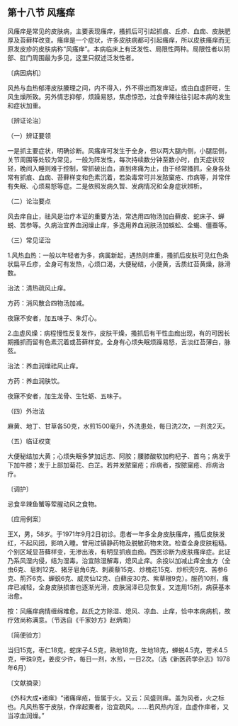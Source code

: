 ## 第十八节 风瘙痒

风瘙痒是常见的皮肤病，主要表现瘙痒，搔抓后可引起抓痕、丘疹、血痂、皮肤肥厚及苔藓样改变。瘙痒是一个症状，许多皮肤病都可引起瘙痒，所以皮肤瘙痒而无原发皮疹的皮肤病称“风瘙痒”。本病临床上有泛发性、局限性两种。局限性者以阴部、肛门周围最为多见，这里只叙述泛发性者。

〔病因病机〕

风热与血热郁滞皮肤腠理之间，内不得入，外不得出而发痒证。或由血虚肝旺，生风生燥所致。另外情志抑郁，烦躁易怒，焦虑惊恐，过食辛辣往往引起本病的发生和症状加重。

〔辨证论治〕

（一）辨证要领

一是抓主要症状，明确诊断。风瘙痒可发生于全身，但以两大腿内侧，小腿屈侧，关节周围等处较为常见，一般为阵发性，每次持续数分钟至数小时，白天症状较轻，晚间入睡则难于控制，常抓破出血，直到疼痛为止，由于经常搔抓，全身各处常有抓痕、血痂、苔藓样变和色素沉着，若染毒常可并发脓窠疮、疖病等，并常伴有失眠、心烦易怒等症。二是依照发病久暂、发病情况和全身症状辨析。

（二）论治要点

风去痒自止，祛风是治疗本证的重要方法，常选用四物汤加白藓皮、蛇床子、蝉蜕、苦参等。久病治宜养血润燥止痒，多选用养血润肤汤加蜈蚣、全蝎、僵蚕等。

（三）常见证治

1.风热血热：一般以年轻者为多，病属新起，遇热则痒重，搔抓后皮肤可见红色条状扁平丘疹，全身可有发热，心烦口渴，大便秘结，小便黄，舌质红苔黄燥，脉滑数。

治法：清热疏风止痒。

方药：消风散合四物汤加减。

夜寐不安者，加五味子、朱灯心。

2.血虚风燥：病程慢性反复发作，皮肤干燥，搔抓后有干性血痂出现，有的可因长期搔抓而留有色素沉着或苔藓样变。全身有心烦失眠烦躁易怒，舌淡红苔薄白，脉弦。

治法：养血润燥祛风止痒。

方药：养血润肤饮。

夜寐不安者，加生龙骨、生牡蛎、五味子。

（四）外治法

麻黄、地丁、甘草各50克，水煎1500毫升，外洗患处，每日洗2次，一剂洗2天。

（五）临证权变

大便秘结加大黄；心烦失眠多梦加远志、阿胶；腰膝酸软加枸杞子、首乌；病发于下加牛膝；发于上部加菊花、白芷。若并发脓窠疮；疖病者，按脓窠疮、疖病治疗。

〔调护〕

忌食辛辣鱼蟹等荤腥动风之食物。

〔应用例案〕

王X，男，58岁。于1971年9月2日初诊。患者一年多全身皮肤瘙痒，搔后皮肤发红，不起风团，影响入睡。曾用过镇静药物及脱敏药物未效。检查全身皮肤粗糙。个别区域显苔藓样变，无渗出液，有明显抓痕血痂。西医诊断为皮肤瘙痒症。此证乃系风湿内侵，结为湿毒。治宜除湿解毒，熄风止痒。余投以加减止痒全虫方（全虫6克、皂刺12克、猪牙皂角6克、刺蒺藜15克、炒槐花15克、炒枳壳9克、苦参6克、荊芥6克、蝉蜕6克、威灵仙12克、白藓皮30克、紫草根9克）。服药10剂，瘙痒已减轻，全身皮肤损害也逐渐光滑，皮肤润泽已见恢复。又连用15剂，病获基本治愈。

按：风瘙痒病情缠绵难愈。赵氏之方除湿、熄风、凉血、止痒，恰中本病病机，故疗效尚称满意。（节选自《千家妙方》赵炳南）

〔简便验方〕

当归15克，枣仁18克，蛇床子4.5克，熟地18克，生地18克，蝉蜕4.5克，苍术4.5克，甲珠9克，姜皮少许，每日一剂，水煎，一日2次。（选《新医药学杂志》1978年6月）

〔文献摘录〕

《外科大成•诸痒》“诸痛痒疮，皆属于火。又云：风盛则痒。盖为风者，火之标也。凡风热客于皮肤，作痒起粟者，治宜疏风。……若风热内淫，血虚作痒者，又当凉血润燥。”
